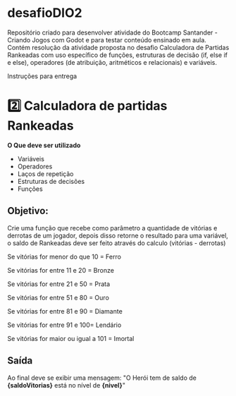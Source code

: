 # desafioDIO2
Repositório criado para desenvolver atividade do Bootcamp Santander - Criando Jogos com Godot e para testar conteúdo ensinado em aula. Contém resolução da atividade proposta no desafio Calculadora de Partidas Rankeadas com uso específico de funções, estruturas de decisão (if, else if e else), operadores (de atribuição, aritméticos e relacionais) e variáveis.

Instruções para entrega
 # 2️⃣ Calculadora de partidas Rankeadas
**O Que deve ser utilizado**

- Variáveis
- Operadores
- Laços de repetição
- Estruturas de decisões
- Funções

## Objetivo:

Crie uma função que recebe como parâmetro a quantidade de vitórias e derrotas de um jogador,
depois disso retorne o resultado para uma variável, o saldo de Rankeadas deve ser feito através do calculo (vitórias - derrotas)

Se vitórias for menor do que 10 = Ferro

Se vitórias for entre 11 e 20 = Bronze

Se vitórias for entre 21 e 50 = Prata

Se vitórias for entre 51 e 80 = Ouro

Se vitórias for entre 81 e 90 = Diamante

Se vitórias for entre 91 e 100= Lendário

Se vitórias for maior ou igual a 101 = Imortal

## Saída

Ao final deve se exibir uma mensagem:
"O Herói tem de saldo de **{saldoVitorias}** está no nível de **{nivel}**"
